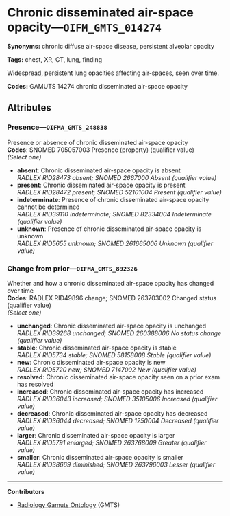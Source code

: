# Chronic disseminated air-space opacity—`OIFM_GMTS_014274`

**Synonyms:** chronic diffuse air-space disease, persistent alveolar opacity

**Tags:** chest, XR, CT, lung, finding

Widespread, persistent lung opacities affecting air-spaces, seen over time.

**Codes:** GAMUTS 14274 chronic disseminated air-space opacity

## Attributes

### Presence—`OIFMA_GMTS_248838`

Presence or absence of chronic disseminated air-space opacity  
**Codes**: SNOMED 705057003 Presence (property) (qualifier value)  
*(Select one)*

- **absent**: Chronic disseminated air-space opacity is absent  
_RADLEX RID28473 absent; SNOMED 2667000 Absent (qualifier value)_
- **present**: Chronic disseminated air-space opacity is present  
_RADLEX RID28472 present; SNOMED 52101004 Present (qualifier value)_
- **indeterminate**: Presence of chronic disseminated air-space opacity cannot be determined  
_RADLEX RID39110 indeterminate; SNOMED 82334004 Indeterminate (qualifier value)_
- **unknown**: Presence of chronic disseminated air-space opacity is unknown  
_RADLEX RID5655 unknown; SNOMED 261665006 Unknown (qualifier value)_

### Change from prior—`OIFMA_GMTS_892326`

Whether and how a chronic disseminated air-space opacity has changed over time  
**Codes**: RADLEX RID49896 change; SNOMED 263703002 Changed status (qualifier value)  
*(Select one)*

- **unchanged**: Chronic disseminated air-space opacity is unchanged  
_RADLEX RID39268 unchanged; SNOMED 260388006 No status change (qualifier value)_
- **stable**: Chronic disseminated air-space opacity is stable  
_RADLEX RID5734 stable; SNOMED 58158008 Stable (qualifier value)_
- **new**: Chronic disseminated air-space opacity is new  
_RADLEX RID5720 new; SNOMED 7147002 New (qualifier value)_
- **resolved**: Chronic disseminated air-space opacity seen on a prior exam has resolved  
- **increased**: Chronic disseminated air-space opacity has increased  
_RADLEX RID36043 increased; SNOMED 35105006 Increased (qualifier value)_
- **decreased**: Chronic disseminated air-space opacity has decreased  
_RADLEX RID36044 decreased; SNOMED 1250004 Decreased (qualifier value)_
- **larger**: Chronic disseminated air-space opacity is larger  
_RADLEX RID5791 enlarged; SNOMED 263768009 Greater (qualifier value)_
- **smaller**: Chronic disseminated air-space opacity is smaller  
_RADLEX RID38669 diminished; SNOMED 263796003 Lesser (qualifier value)_

---

**Contributors**

- [Radiology Gamuts Ontology](https://gamuts.net/) (GMTS)